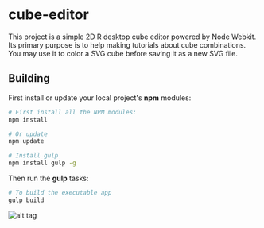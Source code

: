 # cube-editor 

This project is a simple 2D R desktop cube editor powered by Node Webkit.
Its primary purpose is to help making tutorials about cube combinations.
You may use it to color a SVG cube before saving it as a new SVG file.

## <a name="building"></a> Building

First install or update your local project's **npm** modules:

```bash
# First install all the NPM modules:
npm install

# Or update
npm update
```

```bash
# Install gulp
npm install gulp -g
```

Then run the **gulp** tasks:

```bash
# To build the executable app
gulp build
```

![alt tag](https://raw.githubusercontent.com/akakwel/cube-editor/develop/cube-editor.gif)